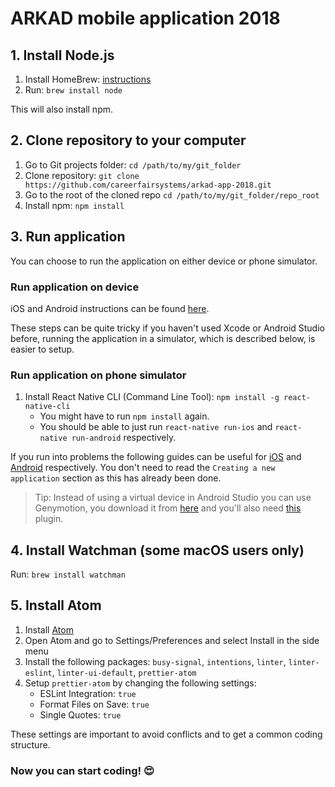 # ARKAD mobile application 2018

## 1. Install Node.js

1. Install HomeBrew: [instructions](https://docs.brew.sh/Installation)
2. Run: `brew install node`

This will also install npm.

## 2. Clone repository to your computer

1. Go to Git projects folder: `cd /path/to/my/git_folder`
2. Clone repository: `git clone https://github.com/careerfairsystems/arkad-app-2018.git`
3. Go to the root of the cloned repo `cd /path/to/my/git_folder/repo_root`
4. Install npm: `npm install`

## 3. Run application

You can choose to run the application on either device or phone simulator.

### Run application on device

iOS and Android instructions can be found [here](https://facebook.github.io/react-native/docs/running-on-device.html).

These steps can be quite tricky if you haven't used Xcode or Android Studio before, running the application in a simulator, which is described below, is easier to setup.

### Run application on phone simulator

1. Install React Native CLI (Command Line Tool): `npm install -g react-native-cli`
   * You might have to run `npm install` again.
   * You should be able to just run `react-native run-ios` and `react-native run-android` respectively.

If you run into problems the following guides can be useful for [iOS](https://facebook.github.io/react-native/docs/getting-started.html#xcode) and [Android](https://facebook.github.io/react-native/docs/getting-started.html#java-development-kit) respectively. You don't need to read the `Creating a new application` section as this has already been done.

> Tip: Instead of using a virtual device in Android Studio you can use Genymotion, you download it from [here](https://www.genymotion.com/fun-zone/) and you'll also need [this](https://www.genymotion.com/plugins/) plugin.

## 4. Install Watchman (some macOS users only)

Run: `brew install watchman`

## 5. Install Atom

1. Install [Atom](https://atom.io)
2. Open Atom and go to Settings/Preferences and select Install in the side menu
3. Install the following packages: `busy-signal`, `intentions`, `linter`, `linter-eslint`, `linter-ui-default`, `prettier-atom`
4. Setup `prettier-atom` by changing the following settings:
   * ESLint Integration: `true`
   * Format Files on Save: `true`
   * Single Quotes: `true`

These settings are important to avoid conflicts and to get a common coding structure.

### Now you can start coding! :heart_eyes:

